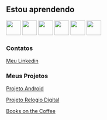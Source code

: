 
## Estou aprendendo

<img src="https://cdn.jsdelivr.net/gh/devicons/devicon@latest/icons/git/git-original.svg" width="40" height="40" /> <img src="https://cdn.jsdelivr.net/gh/devicons/devicon@latest/icons/github/github-original.svg" width="40" height="40" /> <img src="https://cdn.jsdelivr.net/gh/devicons/devicon@latest/icons/html5/html5-plain.svg" width="40" height="40" /> <img src="https://cdn.jsdelivr.net/gh/devicons/devicon@latest/icons/css3/css3-plain.svg" width="40" height="40" /> <img src="https://cdn.jsdelivr.net/gh/devicons/devicon@latest/icons/javascript/javascript-original.svg" width="40" height="40" /> <img src="https://cdn.jsdelivr.net/gh/devicons/devicon@latest/icons/python/python-plain.svg" width="40" height="40" />

<h3>Contatos</h3>
<a href="https://www.linkedin.com/in/jefferson-da-cruz-pereira-056632305?utm_source=share&utm_campaign=share_via&utm_content=profile&utm_medium=android_app" target="_blank"> Meu Linkedin </a>

<h3>Meus Projetos </h3>
<a href="https://jeff1little.github.io/Android/Android.html" target="_blank"> Projeto Android</a>
<p></p>
<a href="https://jeff1little.github.io/HTML-CSS/Relogio%20Digital/index.html" target="_blank"> Projeto Relogio Digital</a>
<p></p>
<a href="https://jeff1little.github.io/Book-on-the-coffe/Library.html">Books on the Coffee</a>



